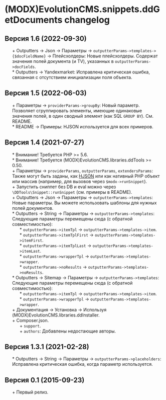 # (MODX)EvolutionCMS.snippets.ddGetDocuments changelog


## Версия 1.6 (2022-09-30)
* \+ Outputters → Json → Параметры → `outputterParams->templates->{$docFieldName}` → Плейсхолдеры: Новые плейсхолдеры. Содержат значения полей документа (и TV), указанных в `outputterParams->docFields`.
* \* Outputters → Yandexmarket: Исправлена критическая ошибка, связанная с отсутствием инициализации поля объекта.


## Версия 1.5 (2022-06-03)
* \+ Параметры → `providerParams->groupBy`: Новый параметр. Позволяет сгруппировать элементы, имеющие одинаковые значения полей, в один сводный элемент (как SQL `GROUP BY`). См. README.
* \* README → Примеры: HJSON используется для всех примеров.


## Версия 1.4 (2021-07-27)
* \* Внимание! Требуется PHP >= 5.6.
* \* Внимание! Требуется (MODX)EvolutionCMS.libraries.ddTools >= 0.50.
* \+ Параметры → `providerParams`, `outputterParams`, `extendersParams`: Также могут быть заданы, как [HJSON](https://hjson.github.io/) или как нативный PHP объект или массив (например, для вызовов через `$modx->runSnippet`).
* \+ Запустить сниппет без DB и eval можно через `\DDTools\Snippet::runSnippet` (см. примеры в README).
* \+ Outputters → Json → Параметры → `outputterParams->templates`: Новые параметры. Вы можете использовать шаблоны для нужных полей документов.
* \* Outputters → String → Параметры → `outputterParams->templates`: Следующие параметры перемещены сюда (с обратной совместимостью):
	* \* `outputterParams->itemTpl` → `outputterParams->templates->item`.
	* \* `outputterParams->itemTplFirst` → `outputterParams->templates->itemFirst`.
	* \* `outputterParams->itemTplLast` → `outputterParams->templates->itemLast`.
	* \* `outputterParams->wrapperTpl` → `outputterParams->templates->wrapper`.
	* \* `outputterParams->noResults` → `outputterParams->templates->noResults`.
* \* Outputters → Sitemap → Параметры → `outputterParams->templates`: Следующие параметры перемещены сюда (с обратной совместимостью):
	* \* `outputterParams->itemTpl` → `outputterParams->templates->item`.
	* \* `outputterParams->wrapperTpl` → `outputterParams->templates->wrapper`.
* \+ Документация → Установка → Используя (MODX)EvolutionCMS.libraries.ddInstaller.
* \+ Composer.json.
	* \+ `support`.
	* \+ `authors`: Добавлены недостающие авторы.


## Версия 1.3.1 (2021-02-28)
* \* Outputters → String → Параметры → `outputterParams->placeholders`: Исправлена критическая ошибка, когда параметр используется.


## Версия 0.1 (2015-09-23)
* \+ Первый релиз.


<link rel="stylesheet" type="text/css" href="https://DivanDesign.ru/assets/files/ddMarkdown.css" />
<style>ul{list-style:none;}</style>